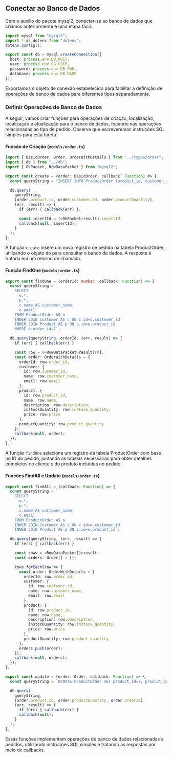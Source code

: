 ## Conectar ao Banco de Dados

Com o auxílio do pacote mysql2, conectar-se ao banco de dados que criamos anteriormente é uma etapa fácil.

```typescript
import mysql from "mysql2";
import * as dotenv from "dotenv";
dotenv.config();

export const db = mysql.createConnection({
  host: process.env.DB_HOST,
  user: process.env.DB_USER,
  password: process.env.DB_PWD,
  database: process.env.DB_NAME
});
```

Exportamos o objeto de conexão estabelecido para facilitar a definição de operações de banco de dados para diferentes tipos separadamente.

### Definir Operações de Banco de Dados

A seguir, vamos criar funções para operações de criação, localização, localização e atualização para o banco de dados, focando nas operações relacionadas ao tipo de pedido. Observe que escreveremos instruções SQL simples para esta tarefa.

#### Função de Criação (`models/order.ts`)

```typescript
import { BasicOrder, Order, OrderWithDetails } from "../types/order";
import { db } from "../db";
import { OkPacket, RowDataPacket } from "mysql2";

export const create = (order: BasicOrder, callback: Function) => {
  const queryString = "INSERT INTO ProductOrder (product_id, customer_id, product_quantity) VALUES (?, ?, ?)";

  db.query(
    queryString,
    [order.product.id, order.customer.id, order.productQuantity],
    (err, result) => {
      if (err) { callback(err) };

      const insertId = (<OkPacket>result).insertId;
      callback(null, insertId);
    }
  );
};
```

A função `create` insere um novo registro de pedido na tabela ProductOrder, utilizando o objeto db para consultar o banco de dados. A resposta é tratada em um retorno de chamada.

#### Função FindOne (`models/order.ts`)

```typescript
export const findOne = (orderId: number, callback: Function) => {
  const queryString = `
    SELECT 
      o.*,
      p.*,
      c.name AS customer_name,
      c.email
    FROM ProductOrder AS o
    INNER JOIN Customer AS c ON c.id=o.customer_id
    INNER JOIN Product AS p ON p.id=o.product_id
    WHERE o.order_id=?`;

  db.query(queryString, orderId, (err, result) => {
    if (err) { callback(err) }

    const row = (<RowDataPacket>result)[0];
    const order: OrderWithDetails = {
      orderId: row.order_id,
      customer: {
        id: row.cusomer_id,
        name: row.customer_name,
        email: row.email
      },
      product: {
        id: row.product_id,
        name: row.name,
        description: row.description,
        instockQuantity: row.instock_quantity,
        price: row.price
      },
      productQuantity: row.product_quantity
    };
    callback(null, order);
  });
};
```

A função `findOne` seleciona um registro da tabela ProductOrder com base no ID do pedido, juntando as tabelas necessárias para obter detalhes completos do cliente e do produto incluídos no pedido.

#### Funções FindAll e Update (`models/order.ts`)

```typescript
export const findAll = (callback: Function) => {
  const queryString = `
    SELECT 
      o.*, 
      p.*,
      c.name AS customer_name,
      c.email
    FROM ProductOrder AS o 
    INNER JOIN Customer AS c ON c.id=o.customer_id
    INNER JOIN Product AS p ON p.id=o.product_id`;

  db.query(queryString, (err, result) => {
    if (err) { callback(err) }

    const rows = <RowDataPacket[]>result;
    const orders: Order[] = [];

    rows.forEach(row => {
      const order: OrderWithDetails = {
        orderId: row.order_id,
        customer: {
          id: row.customer_id,
          name: row.customer_name,
          email: row.email
        },
        product: {
          id: row.product_id,
          name: row.name,
          description: row.description,
          instockQuantity: row.instock_quantity,
          price: row.price
        },
        productQuantity: row.product_quantity
      };
      orders.push(order);
    });
    callback(null, orders);
  });
};

export const update = (order: Order, callback: Function) => {
  const queryString = `UPDATE ProductOrder SET product_id=?, product_quantity=? WHERE order_id=?`;

  db.query(
    queryString,
    [order.product.id, order.productQuantity, order.orderId],
    (err, result) => {
      if (err) { callback(err) }
      callback(null);
    }
  );
};
```

Essas funções implementam operações de banco de dados relacionadas a pedidos, utilizando instruções SQL simples e tratando as respostas por meio de callbacks.
